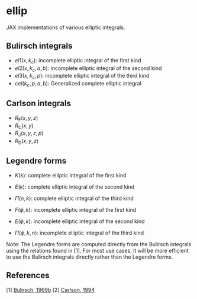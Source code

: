 # ellip

JAX implementations of various elliptic integrals. 

## Bulirsch integrals

* $el1(x, k_c)$: incomplete elliptic integral of the first kind
* $el2(x, k_c, a, b)$: incomplete elliptic integral of the second kind 
* $el3(x, k_c, p)$: incomplete elliptic integral of the third kind
* $cel(k_c, p, a, b)$: Generalized complete elliptic integral

## Carlson integrals

* $R_\mathrm{F}(x, y, z)$
* $R_\mathrm{C}(x, y)$
* $R_\mathrm{J}(x, y, z, p)$
* $R_\mathrm{D}(x, y, z)$

## Legendre forms 

* $K(k)$: complete elliptic integral of the first kind
* $E(k)$: complete elliptic integral of the second kind
* $\Pi(n, k)$: complete elliptic integral of the third kind

* $F(\phi, k)$: incomplete elliptic integral of the first kind
* $E(\phi, k)$: incomplete elliptic integral of the second kind
* $\Pi(\phi, k, n)$: incomplete elliptic integral of the third kind

Note: The Legendre forms are computed directly from the Bulirsch integrals using the relations found in [1]. For most use cases, it will be more efficient to use the Bulirsch integrals directly rather than the Legendre forms. 

## References
[1] [Bulirsch, 1969b](https://doi.org/10.1007/BF02165405)
[2] [Carlson, 1994](https://arxiv.org/pdf/math/9409227)
